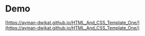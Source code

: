 # Demo
[https://ayman-dwikat.github.io/HTML_And_CSS_Template_One/](https://ayman-dwikat.github.io/HTML_And_CSS_Template_One/)
